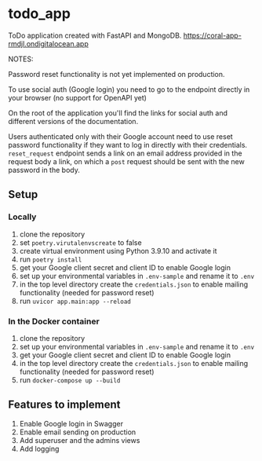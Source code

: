 # todo_app

ToDo application created with FastAPI and MongoDB.
https://coral-app-rmdjl.ondigitalocean.app


NOTES:

Password reset functionality is not yet implemented on production.

To use social auth (Google login) you need to go to the endpoint directly in your browser (no support for
OpenAPI yet)

On the root of the application you'll find the links for social auth and different versions of the documentation.

Users authenticated only with their Google account need to use reset password functionality
if they want to log in directly with their credentials. `reset_request` endpoint sends a link on an email
address provided in the request body a link, on which a `post` request should be sent with the new
password in the body.


## Setup

### Locally
1. clone the repository
2. set `poetry.virutalenvscreate` to false
3. create virtual environment using Python 3.9.10 and activate it
4. run `poetry install`
5. get your Google client secret and client ID to enable Google login
6. set up your environmental variables in `.env-sample` and rename it to `.env`
7. in the top level directory create the `credentials.json` to enable
mailing functionality (needed for password reset)
8. run `uvicor app.main:app --reload`

### In the Docker container

1. clone the repository
2. set up your environmental variables in `.env-sample` and rename it to `.env`
3. get your Google client secret and client ID to enable Google login
4. in the top level directory create the `credentials.json` to enable
mailing functionality (needed for password reset)
5. run `docker-compose up --build`


## Features to implement

1. Enable Google login in Swagger
2. Enable email sending on production
3. Add superuser and the admins views
4. Add logging
